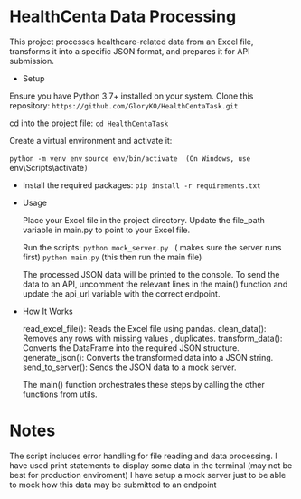 # HealthCenta Data Processing
This project processes healthcare-related data from an Excel file, transforms it into a specific JSON format, and prepares it for API submission.

* Setup

Ensure you have Python 3.7+ installed on your system.
Clone this repository:
 `https://github.com/GloryKO/HealthCentaTask.git`

 cd into the project file:
 `cd HealthCentaTask`

Create a virtual environment and activate it:

 `python -m venv env`
 `source env/bin/activate  (On Windows, use `env\Scripts\activate`)`

* Install the required packages:
    `pip install -r requirements.txt`


* Usage

    Place your Excel file in the project directory.
    Update the file_path variable in main.py to point to your Excel file.

    Run the scripts:
    `python mock_server.py ` ( makes sure the server runs first)
    `python main.py`  (this then run the main file)

    The processed JSON data will be printed to the console.
    To send the data to an API, uncomment the relevant lines in the main() function and update the api_url variable with the correct endpoint.


* How It Works

    read_excel_file(): Reads the Excel file using pandas.
    clean_data(): Removes any rows with missing values , duplicates.
    transform_data(): Converts the DataFrame into the required JSON structure.
    generate_json(): Converts the transformed data into a JSON string.
    send_to_server(): Sends the JSON data to a mock server.

    The main() function orchestrates these steps by calling the other functions from utils.

# Notes

The script includes error handling for file reading and data processing.
I have used print statements to display some data in the terminal (may not be best for production enviroment)
I have setup a mock server just to be able to mock how this data may be submitted to an endpoint